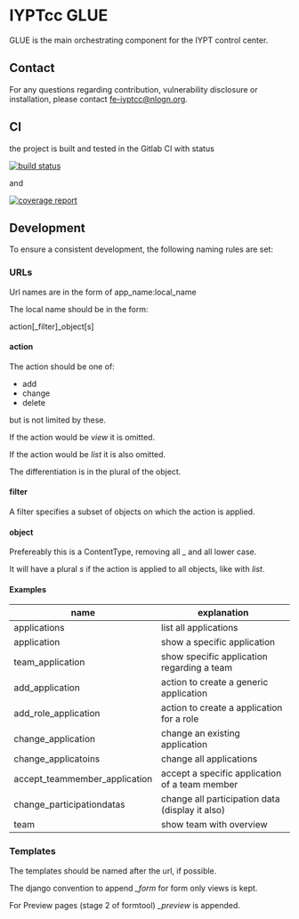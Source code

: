 # IYPTcc GLUE

GLUE is the main orchestrating component for the IYPT control center.

## Contact

For any questions regarding contribution, vulnerability disclosure or installation, please contact [fe-iyptcc@nlogn.org](mailto:fe-iyptcc@nlogn.org).

## CI

the project is built and tested in the Gitlab CI with status

[![build status](https://git.nlogn.org/CC/GLUE/badges/master/build.svg)](https://git.nlogn.org/CC/GLUE/commits/master)

and

[![coverage report](https://git.nlogn.org/CC/GLUE/badges/master/coverage.svg)](https://git.nlogn.org/CC/GLUE/commits/master)


## Development

To ensure a consistent development, the following naming rules are set:

### URLs

Url names are in the form of app_name:local_name

The local name should be in the form:

action\[_filter\]_object\[s\]

#### action
The action should be one of:

* add
* change
* delete

but is not limited by these.

If the action would be *view* it is omitted.

If the action would be *list* it is also omitted.

The differentiation is in the plural of the object.

#### filter

A filter specifies a subset of objects on which the action is applied.

#### object

Prefereably this is a ContentType, removing all _ and all lower case.

It will have a plural *s* if the action is applied to all objects, like with *list*.

#### Examples

|name| explanation |
| --- | --- |
| applications | list all applications |
| application | show a specific application |
| team_application | show specific application regarding a team |
| add_application | action to create a generic application
| add_role_application | action to create a application for a role |
| change_application | change an existing application |
| change_applicatoins | change all applications |
| accept_teammember_application | accept a specific application of a team member |
| change_participationdatas | change all participation data (display it also) |
| team | show team with overview |



### Templates

The templates should be named after the url, if possible.

The django convention to append *_form* for form only views is kept.

For Preview pages (stage 2 of formtool) *_preview* is appended.

